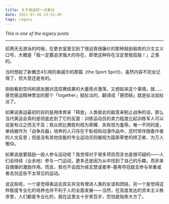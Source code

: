 ```yaml
---
title: 关于奥运的一点暴论
date: 2021-07-26 23:52:49
tags: Legacy
---
```


*This is one of the legacy posts*

----

前两天去游泳的时候，在更衣室里见到了很迫真很廉价的那种鼓励锻炼的沙文主义口号，大概是「我一定要追求强大的存在，即使这种存在注定使我孤独！」之类的。

当时想起了新概念4引用的奥威尔的那篇《the Sport Spirit》，虽然内容不完全记得了，但大意还是有的。

刚刚看到空间和朋友圈对混双赛结果的大量观点激荡，又想起来这个事情。就……感觉奥运精神里加的那个「together」挺扯淡的，翻译成「更团结」就是扯淡加扯淡了。

如果说奥运最初的目的是用体育来「释放」人类彼此的敌意来制止战争的话，那么当代奥运会真的是彻底走到了它的反面：训练运动员的卖力程度比起训练军人可以说是有过之而无不及；观众把比赛胜利视为荣耀、失败视为羞辱。唯一不同的是，单纯被作为「战争兵器」培养的人只存在于影视和动漫作品中，还时常伴随着作者的人文反思；但是没有其他技能的专业运动员则被视为国家荣誉的捍卫者、为万人敬仰。

如果说是要鼓励一般人参与运动呢？我觉得对于很多项目而言也是很可疑的——人们会持续（业余地）参与一门运动，更多还是因为从中找到了自己的乐趣，而非来自偶像的激励作用。而且，我也不会因为侯志慧或者李-基弗夺冠就去参与举重或者击剑这些不太常见的运动。

说这些呢，一个是觉得奥运会其实并没有增进人类的友谊和团结，另一个是觉得这样极度专业化的培养也并不利于人的全面发展——当然，在高度发达的资本主义秩序里，人们都是专业化的，我在这里五十步笑百步，恐怕是贻笑大方了。
